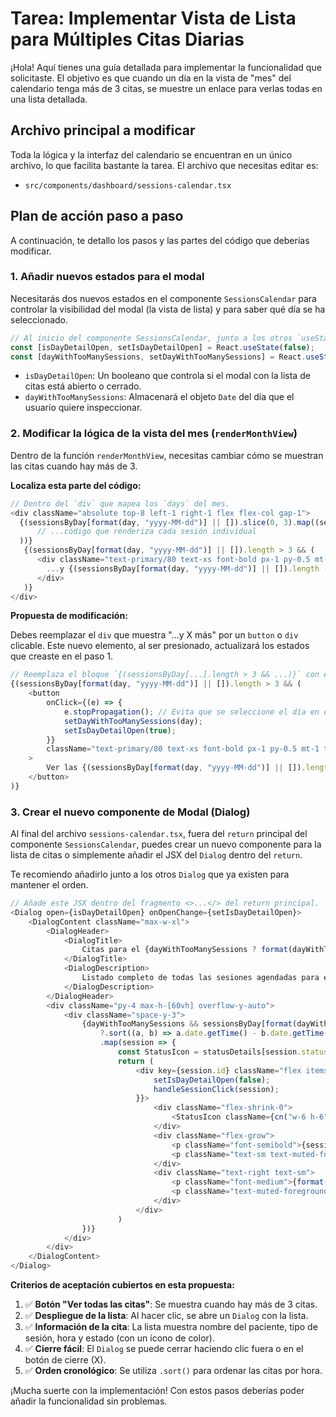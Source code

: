 # Tarea: Implementar Vista de Lista para Múltiples Citas Diarias

¡Hola! Aquí tienes una guía detallada para implementar la funcionalidad que solicitaste. El objetivo es que cuando un día en la vista de "mes" del calendario tenga más de 3 citas, se muestre un enlace para verlas todas en una lista detallada.

## Archivo principal a modificar

Toda la lógica y la interfaz del calendario se encuentran en un único archivo, lo que facilita bastante la tarea. El archivo que necesitas editar es:

-   `src/components/dashboard/sessions-calendar.tsx`

## Plan de acción paso a paso

A continuación, te detallo los pasos y las partes del código que deberías modificar.

### 1. Añadir nuevos estados para el modal

Necesitarás dos nuevos estados en el componente `SessionsCalendar` para controlar la visibilidad del modal (la vista de lista) y para saber qué día se ha seleccionado.

```typescript
// Al inicio del componente SessionsCalendar, junto a los otros `useState`.
const [isDayDetailOpen, setIsDayDetailOpen] = React.useState(false);
const [dayWithTooManySessions, setDayWithTooManySessions] = React.useState<Date | null>(null);

```

-   `isDayDetailOpen`: Un booleano que controla si el modal con la lista de citas está abierto o cerrado.
-   `dayWithTooManySessions`: Almacenará el objeto `Date` del día que el usuario quiere inspeccionar.

### 2. Modificar la lógica de la vista del mes (`renderMonthView`)

Dentro de la función `renderMonthView`, necesitas cambiar cómo se muestran las citas cuando hay más de 3.

**Localiza esta parte del código:**

```javascript
// Dentro del `div` que mapea los `days` del mes.
<div className="absolute top-8 left-1 right-1 flex flex-col gap-1">
  {(sessionsByDay[format(day, "yyyy-MM-dd")] || []).slice(0, 3).map((session) => (
      // ...código que renderiza cada sesión individual
  ))}
   {(sessionsByDay[format(day, "yyyy-MM-dd")] || []).length > 3 && (
      <div className="text-primary/80 text-xs font-bold px-1 py-0.5 mt-1">
        ...y {(sessionsByDay[format(day, "yyyy-MM-dd")] || []).length - 3} más
      </div>
   )}
</div>
```

**Propuesta de modificación:**

Debes reemplazar el `div` que muestra "...y X más" por un `button` o `div` clicable. Este nuevo elemento, al ser presionado, actualizará los estados que creaste en el paso 1.

```javascript
// Reemplaza el bloque `{(sessionsByDay[...].length > 3 && ...)}` con esto:
{(sessionsByDay[format(day, "yyyy-MM-dd")] || []).length > 3 && (
    <button
        onClick={(e) => {
            e.stopPropagation(); // Evita que se seleccione el día en el calendario principal
            setDayWithTooManySessions(day);
            setIsDayDetailOpen(true);
        }}
        className="text-primary/80 text-xs font-bold px-1 py-0.5 mt-1 text-left hover:underline"
    >
        Ver las {(sessionsByDay[format(day, "yyyy-MM-dd")] || []).length} citas
    </button>
)}
```

### 3. Crear el nuevo componente de Modal (Dialog)

Al final del archivo `sessions-calendar.tsx`, fuera del `return` principal del componente `SessionsCalendar`, puedes crear un nuevo componente para la lista de citas o simplemente añadir el JSX del `Dialog` dentro del `return`.

Te recomiendo añadirlo junto a los otros `Dialog` que ya existen para mantener el orden.

```javascript
// Añade este JSX dentro del fragmento <>...</> del return principal.
<Dialog open={isDayDetailOpen} onOpenChange={setIsDayDetailOpen}>
    <DialogContent className="max-w-xl">
        <DialogHeader>
            <DialogTitle>
                Citas para el {dayWithTooManySessions ? format(dayWithTooManySessions, "eeee, d 'de' MMMM", { locale: es }) : ''}
            </DialogTitle>
            <DialogDescription>
                Listado completo de todas las sesiones agendadas para este día.
            </DialogDescription>
        </DialogHeader>
        <div className="py-4 max-h-[60vh] overflow-y-auto">
            <div className="space-y-3">
                {dayWithTooManySessions && sessionsByDay[format(dayWithTooManySessions, "yyyy-MM-dd")]
                    ?.sort((a, b) => a.date.getTime() - b.date.getTime()) // Ordenar cronológicamente
                    .map(session => {
                        const StatusIcon = statusDetails[session.status]?.icon || HelpCircle;
                        return (
                            <div key={session.id} className="flex items-center gap-4 p-3 border rounded-lg hover:bg-muted/50 cursor-pointer" onClick={() => {
                                setIsDayDetailOpen(false);
                                handleSessionClick(session);
                            }}>
                                <div className="flex-shrink-0">
                                    <StatusIcon className={cn("w-6 h-6", statusDetails[session.status]?.color)} />
                                </div>
                                <div className="flex-grow">
                                    <p className="font-semibold">{session.patientName}</p>
                                    <p className="text-sm text-muted-foreground">{session.type}</p>
                                </div>
                                <div className="text-right text-sm">
                                    <p className="font-medium">{format(session.date, "p", { locale: es })}</p>
                                    <p className="text-muted-foreground">{session.status}</p>
                                </div>
                            </div>
                        )
                })}
            </div>
        </div>
    </DialogContent>
</Dialog>
```

**Criterios de aceptación cubiertos en esta propuesta:**

1.  ✅ **Botón "Ver todas las citas"**: Se muestra cuando hay más de 3 citas.
2.  ✅ **Despliegue de la lista**: Al hacer clic, se abre un `Dialog` con la lista.
3.  ✅ **Información de la cita**: La lista muestra nombre del paciente, tipo de sesión, hora y estado (con un ícono de color).
4.  ✅ **Cierre fácil**: El `Dialog` se puede cerrar haciendo clic fuera o en el botón de cierre (X).
5.  ✅ **Orden cronológico**: Se utiliza `.sort()` para ordenar las citas por hora.

¡Mucha suerte con la implementación! Con estos pasos deberías poder añadir la funcionalidad sin problemas.